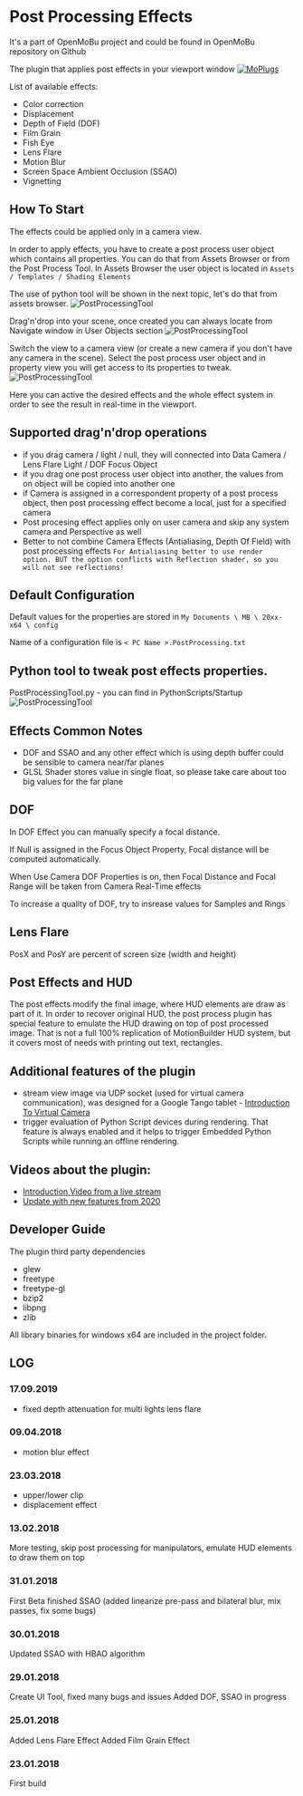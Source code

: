 # Post Processing Effects

It's a part of OpenMoBu project and could be found in OpenMoBu repository on Github

The plugin that applies post effects in your viewport window [![MoPlugs](../../../Documentation/Images/Bryan_usecase.jpg)](postprocessingeffects.md)&#x20;

List of available effects:

* Color correction
* Displacement
* Depth of Field (DOF)
* Film Grain
* Fish Eye
* Lens Flare
* Motion Blur
* Screen Space Ambient Occlusion (SSAO)
* Vignetting

## How To Start

The effects could be applied only in a camera view.

In order to apply effects, you have to create a post process user object which contains all properties. You can do that from Assets Browser or from the Post Process Tool. In Assets Browser the user object is located in `Assets / Templates / Shading Elements`

The use of python tool will be shown in the next topic, let's do that from assets browser. ![PostProcessingTool](../../plugins/post_process_asset.jpg)

Drag'n'drop into your scene, once created you can always locate from Navigate window in User Objects section ![PostProcessingTool](../../plugins/post_process_user_object.jpg)

Switch the view to a camera view (or create a new camera if you don't have any camera in the scene). Select the post process user object and in property view you will get access to its properties to tweak. ![PostProcessingTool](../../plugins/post_process_user_object_properties.jpg)

Here you can active the desired effects and the whole effect system in order to see the result in real-time in the viewport.

## Supported drag'n'drop operations

* if you drag camera / light / null, they will connected into Data Camera / Lens Flare Light / DOF Focus Object
* if you drag one post process user object into another, the values from on object will be copied into another one
* if Camera is assigned in a correspondent property of a post process object, then post processing effect become a local, just for a specified camera
* Post procesing effect applies only on user camera and skip any system camera and Perspective as well
* Better to not combine Camera Effects (Antialiasing, Depth Of Field) with post processing effects `For Antialiasing better to use render option. BUT the option conflicts with Reflection shader, so you will not see reflections!`

## Default Configuration

Default values for the properties are stored in `My Documents \ MB \ 20xx-x64 \ config`

Name of a configuration file is `< PC Name >.PostProcessing.txt`

## Python tool to tweak post effects properties.

PostProcessingTool.py - you can find in PythonScripts/Startup ![PostProcessingTool](../../plugins/post_process_tool.jpg)

## Effects Common Notes

* DOF and SSAO and any other effect which is using depth buffer could be sensible to camera near/far planes
* GLSL Shader stores value in single float, so please take care about too big values for the far plane

## DOF

In DOF Effect you can manually specify a focal distance.

If Null is assigned in the Focus Object Property, Focal distance will be computed automatically.

When Use Camera DOF Properties is on, then Focal Distance and Focal Range will be taken from Camera Real-Time effects

To increase a quality of DOF, try to insrease values for Samples and Rings

## Lens Flare

PosX and PosY are percent of screen size (width and height)

## Post Effects and HUD

The post effects modify the final image, where HUD elements are draw as part of it. In order to recover original HUD, the post process plugin has special feature to emulate the HUD drawing on top of post processed image. That is not a full 100% replication of MotionBuilder HUD system, but it covers most of needs with printing out text, rectangles.

## Additional features of the plugin

* stream view image via UDP socket (used for virtual camera communication), was designed for a Google Tango tablet - [Introduction To Virtual Camera](https://www.youtube.com/watch?v=WpLeU2rrf\_Y)
* trigger evaluation of Python Script devices during rendering. That feature is always enabled and it helps to trigger Embedded Python Scripts while running an offline rendering.

## Videos about the plugin:

* [Introduction Video from a live stream](https://www.youtube.com/watch?v=sgzunIbNcp4\&t=4887s)
* [Update with new features from 2020](https://youtu.be/AOKk90\_bzX4)

## Developer Guide

The plugin third party dependencies

* glew
* freetype
* freetype-gl
* bzip2
* libpng
* zlib

All library binaries for windows x64 are included in the project folder.

## LOG

### 17.09.2019

* fixed depth attenuation for multi lights lens flare

### 09.04.2018

* motion blur effect

### 23.03.2018

* upper/lower clip
* displacement effect

### 13.02.2018

More testing, skip post processing for manipulators, emulate HUD elements to draw them on top

### 31.01.2018

First Beta finished SSAO (added linearize pre-pass and bilateral blur, mix passes, fix some bugs)

### 30.01.2018

Updated SSAO with HBAO algorithm

### 29.01.2018

Create UI Tool, fixed many bugs and issues Added DOF, SSAO in progress

### 25.01.2018

Added Lens Flare Effect Added Film Grain Effect

### 23.01.2018

First build
